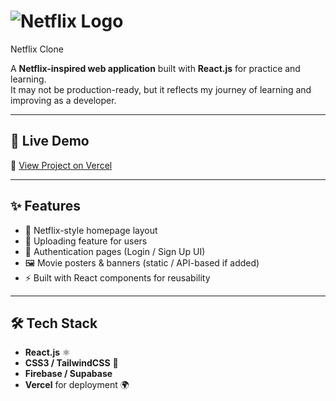 # ![Netflix Logo](https://upload.wikimedia.org/wikipedia/commons/0/08/Netflix_2015_logo.svg)
 Netflix Clone  

A **Netflix-inspired web application** built with **React.js** for practice and learning.  
It may not be production-ready, but it reflects my journey of learning and improving as a developer.  

---

## 🚀 Live Demo  
🔗 [View Project on Vercel](https://netflix-clone-peach-five-27.vercel.app/)  

---

## ✨ Features  
- 🎥 Netflix-style homepage layout  
- 📱 Uploading feature for users 
- 🔑 Authentication pages (Login / Sign Up UI)  
- 🖼️ Movie posters & banners (static / API-based if added)  
- ⚡ Built with React components for reusability  

---

## 🛠️ Tech Stack  
- **React.js** ⚛️  
- **CSS3 / TailwindCSS** 🎨  
- **Firebase / Supabase**  
- **Vercel** for deployment 🌍  



